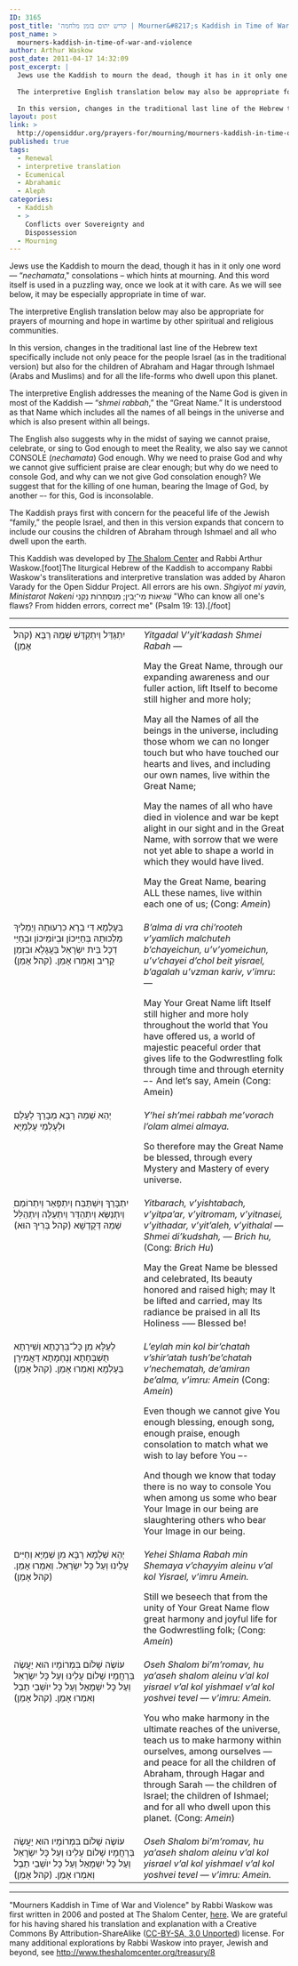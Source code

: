 ```yaml
---
ID: 3165
post_title: 'קדיש יתום בזמן מלחמה | Mourner&#8217;s Kaddish in Time of War and Violence by Arthur Waskow'
post_name: >
  mourners-kaddish-in-time-of-war-and-violence
author: Arthur Waskow
post_date: 2011-04-17 14:32:09
post_excerpt: |
  Jews use the Kaddish to mourn the dead, though it has in it only one word — “nechamata,” consolations – which hints at mourning. And this word itself is used in a puzzling way, once we look at it with care. As we will see below, it may be especially appropriate in time of war.
  
  The interpretive English translation below may also be appropriate for prayers of mourning and hope in wartime by other spiritual and religious communities.
  
  In this version, changes in the traditional last line of the Hebrew text specifically include not only peace for the people Israel (as in the traditional version) but also for the children of Abraham and Hagar through Ishmael (Arabs and Muslims) and for all the life-forms who dwell upon this planet.
layout: post
link: >
  http://opensiddur.org/prayers-for/mourning/mourners-kaddish-in-time-of-war-and-violence/
published: true
tags:
  - Renewal
  - interpretive translation
  - Ecumenical
  - Abrahamic
  - Aleph
categories:
  - Kaddish
  - >
    Conflicts over Sovereignty and
    Dispossession
  - Mourning
---
```

Jews use the Kaddish to mourn the dead, though it has in it only one word — “<em>nechamata</em>," consolations – which hints at mourning. And this word itself is used in a puzzling way, once we look at it with care. As we will see below, it may be especially appropriate in time of war.

The interpretive English translation below may also be appropriate for prayers of mourning and hope in wartime by other spiritual and religious communities.

In this version, changes in the traditional last line of the Hebrew text specifically include not only peace for the people Israel (as in the traditional version) but also for the children of Abraham and Hagar through Ishmael (Arabs and Muslims) and for all the life-forms who dwell upon this planet.

The interpretive English addresses the meaning of the Name God is given in most of the Kaddish — “<em>shmei rabbah</em>,” the “Great Name.” It is understood as that Name which includes all the names of all beings in the universe and which is also present within all beings.

The English also suggests why in the midst of saying we cannot praise, celebrate, or sing to God enough to meet the Reality, we also say we cannot CONSOLE (<em>nechamata</em>) God enough. Why we need to praise God and why we cannot give sufficient praise are clear enough; but why do we need to console God, and why can we not give God consolation enough? We suggest that for the killing of one human, bearing the Image of God, by another –- for this, God is inconsolable.

The Kaddish prays first with concern for the peaceful life of the Jewish “family,” the people Israel, and then in this version expands that concern to include our cousins the children of Abraham through Ishmael and all who dwell upon the earth.

This Kaddish was developed by <a href="http://theshalomcenter.org">The Shalom Center</a> and Rabbi Arthur Waskow.[foot]The liturgical Hebrew of the Kaddish to accompany Rabbi Waskow's transliterations and interpretive translation was added by Aharon Varady for the Open Siddur Project. All errors are his own. <em>Shgiyot mi yavin, Ministarot Nakeni</em> <span lang="he" class="liturgy">שְׁגִיאוֹת מִי־יָבִין; מִנִּסְתָּרוֹת נַקֵּנִי</span> "Who can know all one's flaws? From hidden errors, correct me" (Psalm 19: 13).[/foot]
<hr />

<table style="margin-left: auto;margin-right: auto;">
<tbody>
<tr>
<td style="vertical-align:top;" width="46%">
<div class="liturgy"><span lang="he">
יִתְגַּדַּל וְיִתְקַדַּשׁ שְׁמֵהּ רַבָּא (קהל׃ אָמֵן)‏
</span></div></td>
 
<td style="vertical-align:top;" width="53%"><div class="english">
<em>Yitgadal V’yit’kadash Shmei Rabah</em> —

May the Great Name, through our expanding awareness and our fuller action, lift Itself to become still higher and more holy;

May all the Names of all the beings in the universe, including those whom we can no longer touch but who have touched our hearts and lives, and including our own names, live within the Great Name;

May the names of all who have died in violence and war be kept alight in our sight and in the Great Name, with sorrow that we were not yet able to shape a world in which they would have lived.

May the Great Name, bearing ALL these names, live within each one of us;
(Cong: <em>Amein</em>)
</td>
</tr>
<tr>
<td style="vertical-align:top;" width="46%">
<div class="liturgy"><span lang="he">
בְּעָלְמָא דִּי בְרָא כִרְעוּתֵהּ וְיַמְלִיךְ מַלְכוּתֵהּ בְּחַיֵּיכוֹן וּבְיוֹמֵיכוֹן וּבְחַיֵּי דְכָל בֵּית יִשְׂרָאֵל בַּעֲגָלָא וּבִזְמַן קָרִיב וְאִמְרוּ אָמֵן. (קהל׃ אָמֵן)‏
</span></div></td>
 
<td style="vertical-align:top;" width="53%"><div class="english">
<em>B’alma di vra chi’rooteh v’yamlich malchuteh b’chayeichun, u’v’yomeichun, u’v’chayei d’chol beit yisrael, b’agalah u’vzman kariv, v’imru</em>: —

May Your Great Name lift Itself
still higher and more holy
throughout the world that You have offered us,
a world of majestic peaceful order
that gives life to the Godwrestling folk
through time and through eternity –-
And let’s say, Amein (Cong: Amein)
</td>
</tr>
<tr>
<td style="vertical-align:top;" width="46%">
<div class="liturgy"><span lang="he">
יְהֵא שְׁמֵהּ רַבָּא מְבָרַךְ לְעָלַם וּלְעָלְמֵי עָלְמַיָּא
</span></div></td>
 
<td style="vertical-align:top;" width="53%"><div class="english">
<em>Y’hei sh’mei rabbah me’vorach l’olam almei almaya.</em>

So therefore may the Great Name be blessed, through every Mystery and Mastery
of every universe.
</td>
</tr>
<tr>
<td style="vertical-align:top;" width="46%">
<div class="liturgy"><span lang="he">
ִיִתְבָּרַךְ וְיִשְׁתַּבַּח וְיִתְפָּאַר וְיִתְרוֹמַם וְיִתְנַשֵּׂא וְיִתְהַדַּר וְיִתְעַלֶּה וְיִתְהַלַּל שְׁמֵהּ דְּקֻדְשָׁא (קהל׃ בְּרִיךְ הוּא)‏
</span></div></td>
 
<td style="vertical-align:top;" width="53%"><div class="english">
<em>Yitbarach, v’yishtabach, v’yitpa’ar, v’yitromam, v’yitnasei, v’yithadar, v’yit’aleh, v’yithalal — Shmei di’kudshah, — Brich hu,</em> (Cong: <em>Brich Hu</em>) 

May the Great Name be blessed and celebrated, Its beauty honored and raised high; may It be lifted and carried,
may Its radiance be praised in all Its Holiness –— Blessed be!
</td>
</tr>
<tr>
<td style="vertical-align:top;" width="46%">
<div class="liturgy"><span lang="he">
לְעֵלָּא מִן כָּל־בִּרְכָתָא וְשִׁירָתָא תֻּשְׁבְּחָתָא וְנֶחְמָתָא דַּאֲמִירָן בְּעָלְמָא וְאִמְרוּ אָמֵן. (קהל׃ אָמֵן)‏
</span></div></td>
 
<td style="vertical-align:top;" width="53%"><div class="english">
<em>L’eylah min kol bir’chatah v’shir’atah tush’be’chatah v’nechematah, de’amiran be’alma, v’imru: Amein</em> (Cong: <em>Amein</em>)

Even though we cannot give You enough blessing, enough song, enough praise, enough consolation
to match what we wish to lay before You –-

And though we know that today there is
no way to console You
when among us some who bear Your Image in our being
are slaughtering others
who bear Your Image in our being.
</td>
</tr>
<tr>
<td style="vertical-align:top;" width="46%">
<div class="liturgy"><span lang="he">
יְהֵא שְׁלָמָא רַבָּא מִן שְׁמַיָּא וְחַיִּים עָלֵינוּ וְעַל כָּל יִשְׂרָאֵל. וְאִמְרוּ אָמֵן. (קהל׃ אָמֵן)‏
</span></div></td>
 
<td style="vertical-align:top;" width="53%"><div class="english">
<em>Yehei Shlama Rabah min Shemaya v’chayyim aleinu v’al kol Yisrael, v’imru Amein.</em>

Still we beseech that from the unity of Your Great Name flow great harmony and joyful life for the Godwrestling folk;
(Cong: <em>Amein</em>)
</td>
</tr>
<tr>
<td style="vertical-align:top;" width="46%">
<div class="liturgy"><span lang="he">
עוֹשֶׂה שָׁלוֹם בִּמְרוֹמָיו הוּא יַעֲשֶׂה בְּרַחֲמָיו שָׁלוֹם עָלֵינוּ וְעַל כָּל יִשְׂרָאֵל  וְעַל כָּל יִשְׁמָאֵל וְעַל כָּל יוֺשְׁבֵי תֵבֶל וְאִמְרוּ אָמֵן. (קהל׃ אָמֵן)‏
</span></div></td>
 
<td style="vertical-align:top;" width="53%"><div class="english">
<em>Oseh Shalom bi’m’romav, hu ya’aseh shalom aleinu v’al kol yisrael v’al kol yishmael v’al kol yoshvei tevel — v’imru: Amein.</em>

You who make harmony
in the ultimate reaches of the universe,
teach us to make harmony
within ourselves, among ourselves —
and peace for all the children of Abraham, through Hagar and through Sarah —
the children of Israel;
the children of Ishmael;
and for all who dwell upon this planet.
(Cong: <em>Amein</em>)
</td>
</tr>
<tr>
<td style="vertical-align:top;" width="46%">
<div class="liturgy"><span lang="he">
עוֹשֶׂה שָׁלוֹם בִּמְרוֹמָיו הוּא יַעֲשֶׂה בְּרַחֲמָיו שָׁלוֹם עָלֵינוּ וְעַל כָּל יִשְׂרָאֵל וְעַל כָּל יִשְׁמָאֵל וְעַל כָּל יוֺשְׁבֵי תֵבֶל וְאִמְרוּ אָמֵן. (קהל׃ אָמֵן)‏
</span></div></td>
 
<td style="vertical-align:top;" width="53%"><div class="english">
<em>Oseh Shalom bi’m’romav, hu ya’aseh shalom aleinu v’al kol yisrael v’al kol yishmael v’al kol yoshvei tevel — v’imru: Amein.</em>
</td>
</tr>
</tbody></tbody></table>

<hr />
"Mourners Kaddish in Time of War and Violence" by Rabbi Waskow was first written in 2006 and posted at The Shalom Center, <a href="http://www.theshalomcenter.org/node/1168">here</a>. We are grateful for his having shared his translation and explanation with a Creative Commons By Attribution-ShareAlike (<a href="http://creativecommons.org/licenses/by-sa/3.0/">CC-BY-SA, 3.0 Unported</a>) license. For many additional explorations by Rabbi Waskow into prayer, Jewish and beyond, see <a href="http://www.theshalomcenter.org/treasury/8 ">http://www.theshalomcenter.org/treasury/8 </a>
